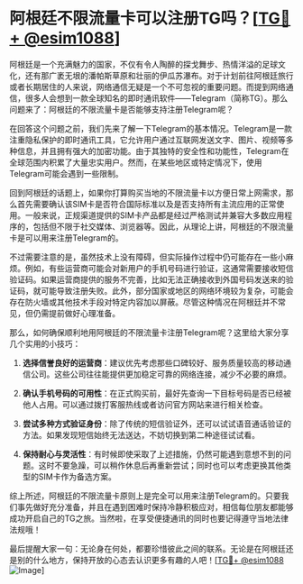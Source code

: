 # 阿根廷不限流量卡可以注册TG吗？[[TG💪+ @esim1088](https://t.me/s/esim1088)]

阿根廷是一个充满魅力的国家，不仅有令人陶醉的探戈舞步、热情洋溢的足球文化，还有那广袤无垠的潘帕斯草原和壮丽的伊瓜苏瀑布。对于计划前往阿根廷旅行或者长期居住的人来说，网络通信无疑是一个不可忽视的重要问题。而提到网络通信，很多人会想到一款全球知名的即时通讯软件——Telegram（简称TG）。那么问题来了：阿根廷的不限流量卡是否能够支持注册Telegram呢？

在回答这个问题之前，我们先来了解一下Telegram的基本情况。Telegram是一款注重隐私保护的即时通讯工具，它允许用户通过互联网发送文字、图片、视频等多种信息，并且拥有强大的加密功能。由于其独特的安全性和功能性，Telegram在全球范围内积累了大量忠实用户。然而，在某些地区或特定情况下，使用Telegram可能会遇到一些限制。

回到阿根廷的话题上，如果你打算购买当地的不限流量卡以方便日常上网需求，那么首先需要确认该SIM卡是否符合国际标准以及是否支持所有主流应用的正常使用。一般来说，正规渠道提供的SIM卡产品都是经过严格测试并兼容大多数应用程序的，包括但不限于社交媒体、浏览器等。因此，从理论上讲，阿根廷的不限流量卡是可以用来注册Telegram的。

不过需要注意的是，虽然技术上没有障碍，但实际操作过程中仍可能存在一些小麻烦。例如，有些运营商可能会对新用户的手机号码进行验证，这通常需要接收短信验证码。如果运营商提供的服务不完善，比如无法正确接收到外国号码发送来的验证码，就可能导致注册失败。此外，部分国家或地区的网络环境较为复杂，可能会存在防火墙或其他技术手段对特定内容加以屏蔽。尽管这种情况在阿根廷并不常见，但仍需提前做好心理准备。

那么，如何确保顺利地用阿根廷的不限流量卡注册Telegram呢？这里给大家分享几个实用的小技巧：

1. **选择信誉良好的运营商**：建议优先考虑那些口碑较好、服务质量较高的移动通信公司。这些公司往往能提供更加稳定可靠的网络连接，减少不必要的麻烦。
   
2. **确认手机号码的可用性**：在正式购买前，最好先查询一下目标号码是否已经被他人占用。可以通过拨打客服热线或者访问官方网站来进行相关检查。

3. **尝试多种方式验证身份**：除了传统的短信验证外，还可以试试语音通话验证的方法。如果发现短信始终无法送达，不妨切换到第二种途径试试看。

4. **保持耐心与灵活性**：有时候即使采取了上述措施，仍然可能遇到意想不到的问题。这时不要急躁，可以稍作休息后再重新尝试；同时也可以考虑更换其他类型的SIM卡作为备选方案。

综上所述，阿根廷的不限流量卡原则上是完全可以用来注册Telegram的。只要我们事先做好充分准备，并且在遇到困难时保持冷静积极应对，相信每位朋友都能够成功开启自己的TG之旅。当然啦，在享受便捷通讯的同时也要记得遵守当地法律法规哦！

最后提醒大家一句：无论身在何处，都要珍惜彼此之间的联系。无论是在阿根廷还是别的什么地方，保持开放的心态去认识更多有趣的人吧！[[TG💪+ @esim1088](https://t.me/s/esim1088) ![Image](https://i.postimg.cc/4NQfJmqS/Snipaste-2025-05-13-00-14-12.png)]